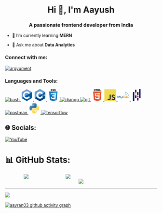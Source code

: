 <h1 align="center">Hi 👋, I'm Aayush</h1>
<h3 align="center">A passionate frontend developer from India</h3>

- 🌱 I’m currently learning **MERN**

- 💬 Ask me about **Data Analytics**

<h3 align="left">Connect with me:</h3>
<p align="left">
<a href="https://www.leetcode.com/argyument" target="blank"><img align="center" src="https://raw.githubusercontent.com/rahuldkjain/github-profile-readme-generator/master/src/images/icons/Social/leet-code.svg" alt="argyument" height="30" width="40" /></a>
</p>

<h3 align="left">Languages and Tools:</h3>
<p display: flex justify-content: space-around;> <a href="https://www.gnu.org/software/bash/" target="_blank" rel="noreferrer"> <img src="https://www.vectorlogo.zone/logos/gnu_bash/gnu_bash-icon.svg" alt="bash" width="40" height="40"/> </a> <a href="https://www.cprogramming.com/" target="_blank" rel="noreferrer"> <img src="https://raw.githubusercontent.com/devicons/devicon/master/icons/c/c-original.svg" alt="c" width="40" height="40"/> </a> <a href="https://www.w3schools.com/cpp/" target="_blank" rel="noreferrer"> <img src="https://raw.githubusercontent.com/devicons/devicon/master/icons/cplusplus/cplusplus-original.svg" alt="cplusplus" width="40" height="40"/> </a> <a href="https://www.w3schools.com/css/" target="_blank" rel="noreferrer"> <img src="https://raw.githubusercontent.com/devicons/devicon/master/icons/css3/css3-original-wordmark.svg" alt="css3" width="40" height="40"/> </a> <a href="https://www.djangoproject.com/" target="_blank" rel="noreferrer"> <img src="https://cdn.worldvectorlogo.com/logos/django.svg" alt="django" width="40" height="40"/> </a> <a href="https://git-scm.com/" target="_blank" rel="noreferrer"> <img src="https://www.vectorlogo.zone/logos/git-scm/git-scm-icon.svg" alt="git" width="40" height="40"/> </a> <a href="https://www.w3.org/html/" target="_blank" rel="noreferrer"> <img src="https://raw.githubusercontent.com/devicons/devicon/master/icons/html5/html5-original-wordmark.svg" alt="html5" width="40" height="40"/> </a> <a href="https://developer.mozilla.org/en-US/docs/Web/JavaScript" target="_blank" rel="noreferrer"> <img src="https://raw.githubusercontent.com/devicons/devicon/master/icons/javascript/javascript-original.svg" alt="javascript" width="40" height="40"/> </a> <a href="https://www.mysql.com/" target="_blank" rel="noreferrer"> <img src="https://raw.githubusercontent.com/devicons/devicon/master/icons/mysql/mysql-original-wordmark.svg" alt="mysql" width="40" height="40"/> </a> <a href="https://pandas.pydata.org/" target="_blank" rel="noreferrer"> <img src="https://raw.githubusercontent.com/devicons/devicon/2ae2a900d2f041da66e950e4d48052658d850630/icons/pandas/pandas-original.svg" alt="pandas" width="40" height="40"/> </a> <a href="https://postman.com" target="_blank" rel="noreferrer"> <img src="https://www.vectorlogo.zone/logos/getpostman/getpostman-icon.svg" alt="postman" width="40" height="40"/> </a> <a href="https://www.python.org" target="_blank" rel="noreferrer"> <img src="https://raw.githubusercontent.com/devicons/devicon/master/icons/python/python-original.svg" alt="python" width="40" height="40"/> </a> <a href="https://www.tensorflow.org" target="_blank" rel="noreferrer"> <img src="https://www.vectorlogo.zone/logos/tensorflow/tensorflow-icon.svg" alt="tensorflow" width="40" height="40"/> </a> </p>

## 🌐 Socials:
[![YouTube](https://img.shields.io/badge/YouTube-%23FF0000.svg?logo=YouTube&logoColor=white)](https://youtube.com/@ARG03) 
# 📊 GitHub Stats:

<div style="display: flex; justify-content: space-around;">
  <img src="https://github-readme-stats.vercel.app/api?username=aayran03&theme=dark&hide_border=false&include_all_commits=false&count_private=false" style="width: 48% height:35%;" />
  <img src="https://github-readme-stats.vercel.app/api/top-langs/?username=aayran03&theme=dark&hide_border=false&include_all_commits=false&count_private=false&layout=compact" style="width: 48%;" />
</div>

<div style="display: flex; justify-content: center;">
  <img src="https://github-readme-streak-stats.herokuapp.com/?user=aayran03&theme=dark&hide_border=false" />
</div>


---
[![](https://visitcount.itsvg.in/api?id=aayran03&icon=0&color=0)](https://visitcount.itsvg.in)

<!-- Proudly created with GPRM ( https://gprm.itsvg.in ) -->
[![aayran03 github activity graph](https://github-readme-activity-graph.vercel.app/graph?username=aayran03&theme=xcode)](https://github.com/aayran03/github-readme-activity-graph)
